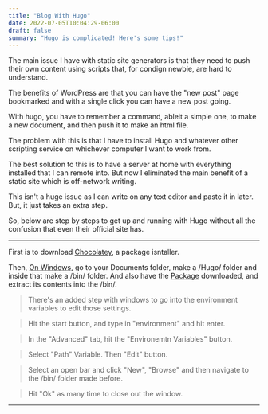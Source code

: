 ```yaml
---
title: "Blog With Hugo"
date: 2022-07-05T10:04:29-06:00
draft: false
summary: "Hugo is complicated! Here's some tips!"
---
```


The main issue I have with static site generators is that they need to push their own content using scripts that, for condign newbie, are hard to understand.

The benefits of WordPress are that you can have the "new post" page bookmarked and with a single click you can have a new post going.

With hugo, you have to remember a command, ableit a simple one, to make a new document, and then push it to make an html file.

The problem with this is that I have to install Hugo and whatever other scripting service on whichever computer I want to work from.

The best solution to this is to have a server at home with everything installed that I can remote into. But now I eliminated the main benefit of a static site which is off-network writing.

This isn't a huge issue as I can write on any text editor and paste it in later. But, it just takes an extra step. 

So, below are step by steps to get up and running with Hugo without all the confusion that even their official site has.

----

First is to download [Chocolatey](https://gohugo.io/getting-started/installing/#chocolatey-windows), a package isntaller.

Then, [On Windows](https://gohugo.io/getting-started/installing/#windows), go to your Documents folder, make a /Hugo/ folder and inside that make a /bin/ folder.
And also have the [Package](https://github.com/gohugoio/hugo/releases) downloaded, and extract its contents into the /bin/.

>There's an added step with windows to go into the environment variables to edit those settings.

>Hit the start button, and type in "environment" and hit enter.

>In the "Advanced" tab, hit the "Environemtn Variables" button.

>Select "Path" Variable. Then "Edit" button.

>Select an open bar and click "New", "Browse" and then navigate to the /bin/ folder made before.

>Hit "Ok" as many time to close out the window.

----

